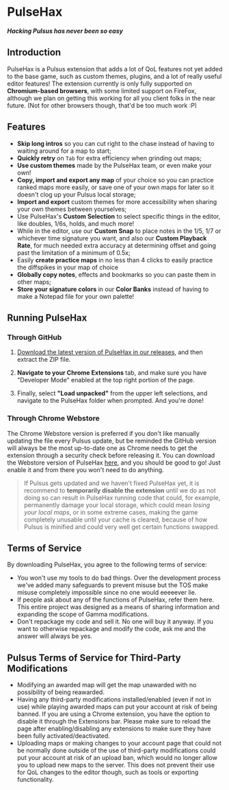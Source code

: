 # PulseHax

***Hacking Pulsus has never been so easy***

## Introduction

PulseHax is a Pulsus extension that adds a lot of QoL features not yet added to the base game, such as custom themes, plugins, and a lot of really useful editor features! The extension currently is only fully supported on **Chromium-based browsers**, with some limited support on FireFox, although we plan on getting this working for all you client folks in the near future. (Not for other browsers though, that'd be too much work \:P)

## Features

- **Skip long intros** so you can cut right to the chase instead of having to waiting around for a map to start;
- **Quickly retry** on `Tab` for extra efficiency when grinding out maps;
- **Use custom themes** made by the PulseHax team, or even make your own!
- **Copy, import and export any map** of your choice so you can practice ranked maps more easily, or save one of your own maps for later so it doesn't clog up your Pulsus local storage;
- **Import and export** custom themes for more accessibility when sharing your own themes between yourselves;
- Use PulseHax's **Custom Selection** to select specific things in the editor, like doubles, 1/6s, holds, and much more!
- While in the editor, use our **Custom Snap** to place notes in the 1/5, 1/7 or whichever time signature you want, and also our **Custom Playback Rate**, for much needed extra accuracy at determining offset and going past the limitation of a minimum of 0.5x;
- Easily **create practice maps** in no less than 4 clicks to easily practice the diffspikes in your map of choice
- **Globally copy notes**, effects and bookmarks so you can paste them in other maps;
- **Store your signature colors** in our **Color Banks** instead of having to make a Notepad file for your own palette!

## Running PulseHax

### Through GitHub

1. [Download the latest version of PulseHax in our releases](https://github.com/ufodynasty/PulseHax/releases/latest), and then extract the ZIP file.

1. **Navigate to your Chrome Extensions** tab, and make sure you have "Developer Mode" enabled at the top right portion of the page.

1. Finally, select **"Load unpacked"** from the upper left selections, and navigate to the PulseHax folder when prompted. And you're done!

### Through Chrome Webstore

The Chrome Webstore version is preferred if you don't like manually updating the file every Pulsus update, but be reminded the GitHub version will always be the most up-to-date one as Chrome needs to get the extension through a security check before releasing it.
You can download the Webstore version of PulseHax [here](https://chromewebstore.google.com/detail/pulsehax/fdcmeokmcaclcbnjdmmmgdempikgnjmn), and you should be good to go! Just enable it and from there you won't need to do anything.
> If Pulsus gets updated and we haven't fixed PulseHax yet, it is recommend to **temporarily disable the extension** until we do as not doing so can result in PulseHax running code that could, for example, permanently damage your local storage, which could mean *losing your local maps*, or in some extreme cases, making the game completely unusable until your cache is cleared, because of how Pulsus is minified and could very well get certain functions swapped.

## Terms of Service

By downloading PulseHax, you agree to the following terms of service:

- You won't use my tools to do bad things. Over the development process we've added many safeguards to prevent misuse but the TOS make misuse completely impossible since no one would eeeeever lie.
- If people ask about any of the functions of PulseHax, refer them here. This entire project was designed as a means of sharing information and expanding the scope of Gamma modifications.
- Don't repackage my code and sell it. No one will buy it anyway. If you want to otherwise repackage and modify the code, ask me and the answer will always be yes.

## Pulsus Terms of Service for Third-Party Modifications

- Modifying an awarded map will get the map unawarded with no possibility of being reawarded.
- Having any third-party modifications installed/enabled (even if not in use) while playing awarded maps can put your account at risk of being banned. If you are using a Chrome extension, you have the option to disable it through the Extensions bar. Please make sure to reload the page after enabling/disabling any extensions to make sure they have been fully activated/deactivated.
- Uploading maps or making changes to your account page that could not be normally done outside of the use of third-party modifications could put your account at risk of an upload ban, which would no longer allow you to upload new maps to the server. This does not prevent their use for QoL changes to the editor though, such as tools or exporting functionality.
